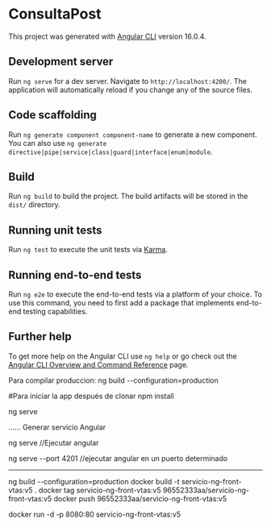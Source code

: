 # ConsultaPost

This project was generated with [Angular CLI](https://github.com/angular/angular-cli) version 16.0.4.

## Development server

Run `ng serve` for a dev server. Navigate to `http://localhost:4200/`. The application will automatically reload if you change any of the source files.

## Code scaffolding

Run `ng generate component component-name` to generate a new component. You can also use `ng generate directive|pipe|service|class|guard|interface|enum|module`.

## Build

Run `ng build` to build the project. The build artifacts will be stored in the `dist/` directory.

## Running unit tests

Run `ng test` to execute the unit tests via [Karma](https://karma-runner.github.io).

## Running end-to-end tests

Run `ng e2e` to execute the end-to-end tests via a platform of your choice. To use this command, you need to first add a package that implements end-to-end testing capabilities.

## Further help

To get more help on the Angular CLI use `ng help` or go check out the [Angular CLI Overview and Command Reference](https://angular.io/cli) page.


Para compilar produccion:
ng build --configuration=production

#Para iniciar la app después de clonar
npm install

ng serve

......
Generar servicio Angular


ng serve	//Ejecutar angular

ng serve --port 4201	//ejecutar angular en un puerto determinado

---

ng build --configuration=production
docker build -t servicio-ng-front-vtas:v5 .
docker tag servicio-ng-front-vtas:v5 96552333aa/servicio-ng-front-vtas:v5
docker push 96552333aa/servicio-ng-front-vtas:v5


docker run -d -p 8080:80 servicio-ng-front-vtas:v5
